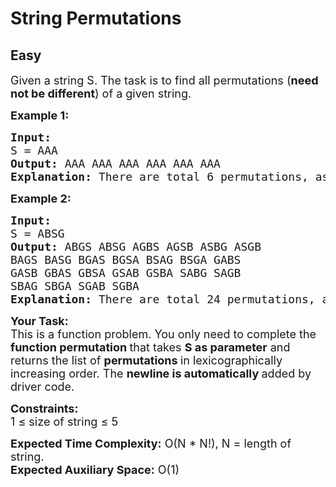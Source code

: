 # String Permutations
## Easy
<div class="problems_problem_content__Xm_eO"><p><span style="font-size: 18px;">Given a string S. The task is to find all permutations (<strong>need not be different</strong>) of a given string.</span></p>
<p><span style="font-size: 18px;"><strong>Example 1:</strong></span></p>
<pre><span style="font-size: 18px;"><strong>Input:
</strong>S = AAA
<strong>Output: </strong>AAA AAA AAA AAA AAA AAA<br><strong>Explanation:</strong> There are total 6 permutations, as given in the output.</span>
</pre>
<p><span style="font-size: 18px;"><strong>Example 2:</strong></span></p>
<pre><span style="font-size: 18px;"><strong>Input:
</strong>S = ABSG
<strong>Output: </strong>ABGS ABSG AGBS AGSB ASBG ASGB
BAGS BASG BGAS BGSA BSAG BSGA GABS
GASB GBAS GBSA GSAB GSBA SABG SAGB
SBAG SBGA SGAB SGBA<br><strong>Explanation:</strong> There are total 24 permutations, as given in the output.</span></pre>
<p><strong><span style="font-size: 18px;">Your Task:</span></strong><br><span style="font-size: 18px;">This is a function problem. You only need to complete the <strong>function permutation </strong>that takes <strong>S as parameter</strong> and returns&nbsp;the list of&nbsp;<strong>permutations </strong>in lexicographically increasing&nbsp;order. The <strong>newline is automatically </strong>added by driver code.</span></p>
<p><span style="font-size: 18px;"><strong>Constraints:</strong><br>1 ≤ size of string ≤ 5</span></p>
<p><span style="font-size: 18px;"><strong>Expected Time Complexity:</strong>&nbsp;O(N * N!), N = length of string.<br><strong>Expected Auxiliary Space:</strong>&nbsp;O(1)</span></p></div>